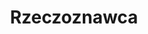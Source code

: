 ---
templateKey: career-offer
title: Rzeczoznawca
responsibilities: ['Wycena nieruchomości mieszkalnych', 'Sprawdzenie poprawności operatów', 'Śledzenie zmian w prawie nieruchomościowym',
'Rozmowy z rzeczoznawcami', 'Aktywne pozyskiwanie kontaktów z rzeczoznawcami oraz bankami']
requirements: ['Uprawnienia rzeczoznawcy majątkowego', 'Wiedza z zakresu prawa nieruchomościowego', 'Umiejętność pracy zdalnej',
'Komunikatywność i umiejętność pracy z rzeczoznawcami', 'Odpowiedzialność, samodzielność']
typeOfContract: ['umowa o pracę', 'umowa o zlecenie', 'kontrakt firma-firma', 'praktyki']
vacancy: ['pełny etat', '1/2 etatu', '1/4 etatu']
---